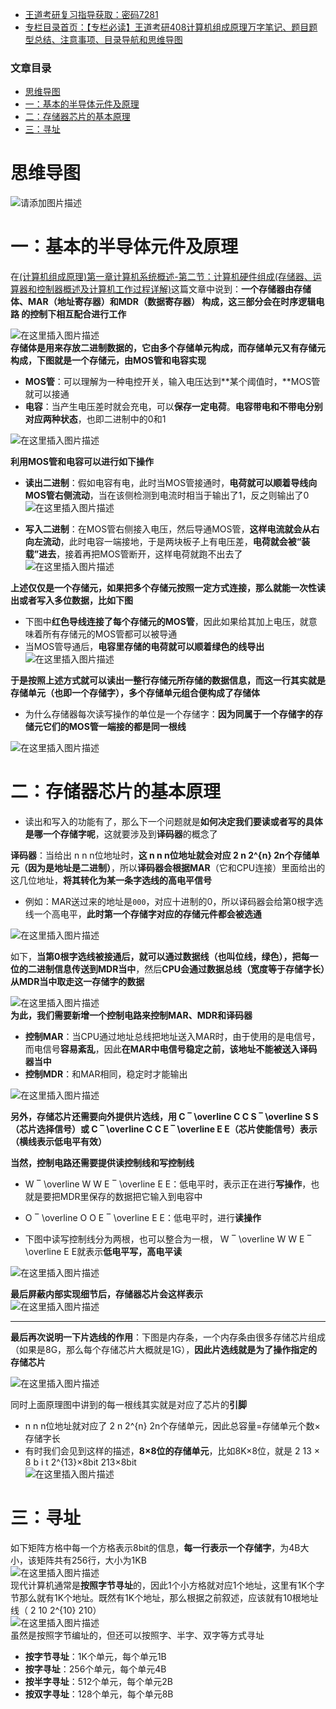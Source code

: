  

- [王道考研复习指导获取：密码7281](https://url18.ctfile.com/f/22722418-803125355-edf378?p=7281)
- [专栏目录首页：【专栏必读】王道考研408计算机组成原理万字笔记、题目题型总结、注意事项、目录导航和思维导图](https://zhangxing-tech.blog.csdn.net/article/details/120664162?spm=1001.2014.3001.5502)

### 文章目录

- [思维导图](#_4)
- [一：基本的半导体元件及原理](#_9)
- [二：存储器芯片的基本原理](#_49)
- [三：寻址](#_98)

# 思维导图

![请添加图片描述](https://ziquyun.com/main/csdn/img?url=https%3A%2F%2Fimg-blog.csdnimg.cn%2Fcb9d6cc3cc9d4b82a07cd7de9a0bc147.png&rfUrl=https%3A%2F%2Fzhangxing-tech.blog.csdn.net%2Farticle%2Fdetails%2F119733615)

# 一：基本的半导体元件及原理

在[\(计算机组成原理\)第一章计算机系统概述-第二节：计算机硬件组成\(存储器、运算器和控制器概述及计算机工作过程详解\)](https://blog.csdn.net/qq_39183034/article/details/118556725#t6)这篇文章中说到：**一个存储器由存储体、MAR（地址寄存器）和MDR（数据寄存器） 构成，这三部分会在时序逻辑电路 的控制下相互配合进行工作**

![在这里插入图片描述](https://ziquyun.com/main/csdn/img?url=https%3A%2F%2Fimg-blog.csdnimg.cn%2Fde35385b94e8420091a44656e08710b2.png%3Fx-oss-process%3Dimage%2Fwatermark%2Ctype_ZmFuZ3poZW5naGVpdGk%2Cshadow_10%2Ctext_aHR0cHM6Ly9ibG9nLmNzZG4ubmV0L3FxXzM5MTgzMDM0%2Csize_16%2Ccolor_FFFFFF%2Ct_70&rfUrl=https%3A%2F%2Fzhangxing-tech.blog.csdn.net%2Farticle%2Fdetails%2F119733615)  
**存储体是用来存放二进制数据的，它由多个存储单元构成，而存储单元又有存储元构成，下图就是一个存储元，由MOS管和电容实现**

- **MOS管**：可以理解为一种电控开关，输入电压达到\*\*某个阈值时，\*\*MOS管就可以接通
- **电容**：当产生电压差时就会充电，可以**保存一定电荷**。**电容带电和不带电分别对应两种状态**，也即二进制中的0和1

![在这里插入图片描述](https://ziquyun.com/main/csdn/img?url=https%3A%2F%2Fimg-blog.csdnimg.cn%2F7eb7388d94f04157a4f7427cec78027a.png%3Fx-oss-process%3Dimage%2Fwatermark%2Ctype_ZmFuZ3poZW5naGVpdGk%2Cshadow_10%2Ctext_aHR0cHM6Ly9ibG9nLmNzZG4ubmV0L3FxXzM5MTgzMDM0%2Csize_16%2Ccolor_FFFFFF%2Ct_70&rfUrl=https%3A%2F%2Fzhangxing-tech.blog.csdn.net%2Farticle%2Fdetails%2F119733615)

**利用MOS管和电容可以进行如下操作**

- **读出二进制**：假如电容有电，此时当MOS管接通时，**电荷就可以顺着导线向MOS管右侧流动**，当在该侧检测到电流时相当于输出了1，反之则输出了0  
  ![在这里插入图片描述](https://ziquyun.com/main/csdn/img?url=https%3A%2F%2Fimg-blog.csdnimg.cn%2F149a81682a2146aa8fc5e528c77d4355.png%3Fx-oss-process%3Dimage%2Fwatermark%2Ctype_ZmFuZ3poZW5naGVpdGk%2Cshadow_10%2Ctext_aHR0cHM6Ly9ibG9nLmNzZG4ubmV0L3FxXzM5MTgzMDM0%2Csize_16%2Ccolor_FFFFFF%2Ct_70&rfUrl=https%3A%2F%2Fzhangxing-tech.blog.csdn.net%2Farticle%2Fdetails%2F119733615)

- **写入二进制**：在MOS管右侧接入电压，然后导通MOS管，**这样电流就会从右向左流动**，此时电容一端接地，于是两块板子上有电压差，**电荷就会被“装载”进去**，接着再把MOS管断开，这样电荷就跑不出去了  
  ![在这里插入图片描述](https://ziquyun.com/main/csdn/img?url=https%3A%2F%2Fimg-blog.csdnimg.cn%2F859e1d471bc04f84b6442fe73491cdb2.png%3Fx-oss-process%3Dimage%2Fwatermark%2Ctype_ZmFuZ3poZW5naGVpdGk%2Cshadow_10%2Ctext_aHR0cHM6Ly9ibG9nLmNzZG4ubmV0L3FxXzM5MTgzMDM0%2Csize_16%2Ccolor_FFFFFF%2Ct_70&rfUrl=https%3A%2F%2Fzhangxing-tech.blog.csdn.net%2Farticle%2Fdetails%2F119733615)

**上述仅仅是一个存储元，如果把多个存储元按照一定方式连接，那么就能一次性读出或者写入多位数据，比如下图**

- 下图中**红色导线连接了每个存储元的MOS管**，因此如果给其加上电压，就意味着所有存储元的MOS管都可以被导通
- 当MOS管导通后，**电容里存储的电荷就可以顺着绿色的线导出**  
  ![在这里插入图片描述](https://ziquyun.com/main/csdn/img?url=https%3A%2F%2Fimg-blog.csdnimg.cn%2Ff3be300c0cdd432594e8e09fec2e2405.png%3Fx-oss-process%3Dimage%2Fwatermark%2Ctype_ZmFuZ3poZW5naGVpdGk%2Cshadow_10%2Ctext_aHR0cHM6Ly9ibG9nLmNzZG4ubmV0L3FxXzM5MTgzMDM0%2Csize_16%2Ccolor_FFFFFF%2Ct_70&rfUrl=https%3A%2F%2Fzhangxing-tech.blog.csdn.net%2Farticle%2Fdetails%2F119733615)

**于是按照上述方式就可以读出一整行存储元所存储的数据信息，而这一行其实就是存储单元（也即一个存储字），多个存储单元组合便构成了存储体**

- 为什么存储器每次读写操作的单位是一个存储字：**因为同属于一个存储字的存储元它们的MOS管一端接的都是同一根线**

![在这里插入图片描述](https://ziquyun.com/main/csdn/img?url=https%3A%2F%2Fimg-blog.csdnimg.cn%2F024900f5a20c4149ad439cd83ea4bef9.png%3Fx-oss-process%3Dimage%2Fwatermark%2Ctype_ZmFuZ3poZW5naGVpdGk%2Cshadow_10%2Ctext_aHR0cHM6Ly9ibG9nLmNzZG4ubmV0L3FxXzM5MTgzMDM0%2Csize_16%2Ccolor_FFFFFF%2Ct_70&rfUrl=https%3A%2F%2Fzhangxing-tech.blog.csdn.net%2Farticle%2Fdetails%2F119733615)

# 二：存储器芯片的基本原理

- 读出和写入的功能有了，那么下一个问题就是**如何决定我们要读或者写的具体是哪一个存储字呢**，这就要涉及到**译码器**的概念了

**译码器**：当给出 n n n位地址时，**这 n n n位地址就会对应 2 n 2\^\{n\} 2n个存储单元（因为是地址是二进制）**，所以**译码器会根据MAR**（它和CPU连接）里面给出的这几位地址，**将其转化为某一条字选线的高电平信号**

- 例如：MAR送过来的地址是`000`，对应十进制的0，所以译码器会给第0根字选线一个高电平，**此时第一个存储字对应的存储元件都会被选通**

![在这里插入图片描述](https://ziquyun.com/main/csdn/img?url=https%3A%2F%2Fimg-blog.csdnimg.cn%2Fbeb61296ced24be99d7aae076f249d4d.png%3Fx-oss-process%3Dimage%2Fwatermark%2Ctype_ZmFuZ3poZW5naGVpdGk%2Cshadow_10%2Ctext_aHR0cHM6Ly9ibG9nLmNzZG4ubmV0L3FxXzM5MTgzMDM0%2Csize_16%2Ccolor_FFFFFF%2Ct_70&rfUrl=https%3A%2F%2Fzhangxing-tech.blog.csdn.net%2Farticle%2Fdetails%2F119733615)

如下，**当第0根字选线被接通后，就可以通过数据线（也叫位线，绿色），把每一位的二进制信息传送到MDR当中**，然后**CPU会通过数据总线（宽度等于存储字长）从MDR当中取走这一存储字的数据**

![在这里插入图片描述](https://ziquyun.com/main/csdn/img?url=https%3A%2F%2Fimg-blog.csdnimg.cn%2F43886c88e4284bdd99f9d8178def03d1.png%3Fx-oss-process%3Dimage%2Fwatermark%2Ctype_ZmFuZ3poZW5naGVpdGk%2Cshadow_10%2Ctext_aHR0cHM6Ly9ibG9nLmNzZG4ubmV0L3FxXzM5MTgzMDM0%2Csize_16%2Ccolor_FFFFFF%2Ct_70&rfUrl=https%3A%2F%2Fzhangxing-tech.blog.csdn.net%2Farticle%2Fdetails%2F119733615)  
**为此，我们需要新增一个控制电路来控制MAR、MDR和译码器**

- **控制MAR**：当CPU通过地址总线把地址送入MAR时，由于使用的是电信号，而电信号**容易紊乱**，因此**在MAR中电信号稳定之前，该地址不能被送入译码器当中**
- **控制MDR**：和MAR相同，稳定时才能输出

![在这里插入图片描述](https://ziquyun.com/main/csdn/img?url=https%3A%2F%2Fimg-blog.csdnimg.cn%2F8d802b0b3d504763abfe4dde7c031816.png%3Fx-oss-process%3Dimage%2Fwatermark%2Ctype_ZmFuZ3poZW5naGVpdGk%2Cshadow_10%2Ctext_aHR0cHM6Ly9ibG9nLmNzZG4ubmV0L3FxXzM5MTgzMDM0%2Csize_16%2Ccolor_FFFFFF%2Ct_70&rfUrl=https%3A%2F%2Fzhangxing-tech.blog.csdn.net%2Farticle%2Fdetails%2F119733615)

**另外，存储芯片还需要向外提供片选线，用 C ‾ \\overline C C S ‾ \\overline S S（芯片选择信号）或 C ‾ \\overline C C E ‾ \\overline E E（芯片使能信号）表示（横线表示低电平有效）**

**当然，控制电路还需要提供读控制线和写控制线**

- W ‾ \\overline W W E ‾ \\overline E E：低电平时，表示正在进行**写操作**，也就是要把MDR里保存的数据把它输入到电容中

- O ‾ \\overline O O E ‾ \\overline E E：低电平时，进行**读操作**

- 下图中读写控制线分为两根，也可以整合为一根， W ‾ \\overline W W E ‾ \\overline E E就表示**低电平写，高电平读**

![在这里插入图片描述](https://ziquyun.com/main/csdn/img?url=https%3A%2F%2Fimg-blog.csdnimg.cn%2F0874e9ea523747adaebe31069be3d234.png%3Fx-oss-process%3Dimage%2Fwatermark%2Ctype_ZmFuZ3poZW5naGVpdGk%2Cshadow_10%2Ctext_aHR0cHM6Ly9ibG9nLmNzZG4ubmV0L3FxXzM5MTgzMDM0%2Csize_16%2Ccolor_FFFFFF%2Ct_70&rfUrl=https%3A%2F%2Fzhangxing-tech.blog.csdn.net%2Farticle%2Fdetails%2F119733615)

**最后屏蔽内部实现细节后，存储器芯片会这样表示**  
![在这里插入图片描述](https://ziquyun.com/main/csdn/img?url=https%3A%2F%2Fimg-blog.csdnimg.cn%2F71061671dc0e4cf29942d9f34adc4d41.png%3Fx-oss-process%3Dimage%2Fwatermark%2Ctype_ZmFuZ3poZW5naGVpdGk%2Cshadow_10%2Ctext_aHR0cHM6Ly9ibG9nLmNzZG4ubmV0L3FxXzM5MTgzMDM0%2Csize_16%2Ccolor_FFFFFF%2Ct_70&rfUrl=https%3A%2F%2Fzhangxing-tech.blog.csdn.net%2Farticle%2Fdetails%2F119733615)

---

**最后再次说明一下片选线的作用**：下图是内存条，一个内存条由很多存储芯片组成（如果是8G，那么每个存储芯片大概就是1G），**因此片选线就是为了操作指定的存储芯片**

![在这里插入图片描述](https://ziquyun.com/main/csdn/img?url=https%3A%2F%2Fimg-blog.csdnimg.cn%2F0bba691ef44649b68d972c09e6162c5e.png%3Fx-oss-process%3Dimage%2Fwatermark%2Ctype_ZmFuZ3poZW5naGVpdGk%2Cshadow_10%2Ctext_aHR0cHM6Ly9ibG9nLmNzZG4ubmV0L3FxXzM5MTgzMDM0%2Csize_16%2Ccolor_FFFFFF%2Ct_70&rfUrl=https%3A%2F%2Fzhangxing-tech.blog.csdn.net%2Farticle%2Fdetails%2F119733615)

同时上面原理图中讲到的每一根线其实就是对应了芯片的**引脚**

- n n n位地址就对应了 2 n 2\^\{n\} 2n个存储单元，因此总容量=存储单元个数×存储字长
- 有时我们会见到这样的描述，**8×8位的存储单元**，比如8K×8位，就是 2 13 × 8 b i t 2\^\{13\}×8bit 213×8bit  
  ![在这里插入图片描述](https://ziquyun.com/main/csdn/img?url=https%3A%2F%2Fimg-blog.csdnimg.cn%2F0fe8a24fa4f14f1cacbe078bf39612ae.png&rfUrl=https%3A%2F%2Fzhangxing-tech.blog.csdn.net%2Farticle%2Fdetails%2F119733615)

# 三：寻址

如下矩阵方格中每一个方格表示8bit的信息，**每一行表示一个存储字**，为4B大小，该矩阵共有256行，大小为1KB  
![在这里插入图片描述](https://ziquyun.com/main/csdn/img?url=https%3A%2F%2Fimg-blog.csdnimg.cn%2F0f072fa7101943ddad036a1fd5b76ef7.png%3Fx-oss-process%3Dimage%2Fwatermark%2Ctype_ZmFuZ3poZW5naGVpdGk%2Cshadow_10%2Ctext_aHR0cHM6Ly9ibG9nLmNzZG4ubmV0L3FxXzM5MTgzMDM0%2Csize_16%2Ccolor_FFFFFF%2Ct_70&rfUrl=https%3A%2F%2Fzhangxing-tech.blog.csdn.net%2Farticle%2Fdetails%2F119733615)  
现代计算机通常是**按照字节寻址**的，因此1个小方格就对应1个地址，这里有1K个字节那么就有1K个地址。既然有1K个地址，那么根据之前叙述，应该就有10根地址线（ 2 10 2\^\{10\} 210）  
![在这里插入图片描述](https://ziquyun.com/main/csdn/img?url=https%3A%2F%2Fimg-blog.csdnimg.cn%2Fa9fff1cced31434d9e8e1ef5ac27b493.png%3Fx-oss-process%3Dimage%2Fwatermark%2Ctype_ZmFuZ3poZW5naGVpdGk%2Cshadow_10%2Ctext_aHR0cHM6Ly9ibG9nLmNzZG4ubmV0L3FxXzM5MTgzMDM0%2Csize_16%2Ccolor_FFFFFF%2Ct_70&rfUrl=https%3A%2F%2Fzhangxing-tech.blog.csdn.net%2Farticle%2Fdetails%2F119733615)  
虽然是按照字节编址的，但还可以按照字、半字、双字等方式寻址

- **按字节寻址**：1K个单元，每个单元1B
- **按字寻址**：256个单元，每个单元4B
- **按半字寻址**：512个单元，每个单元2B
- **按双字寻址**：128个单元，每个单元8B